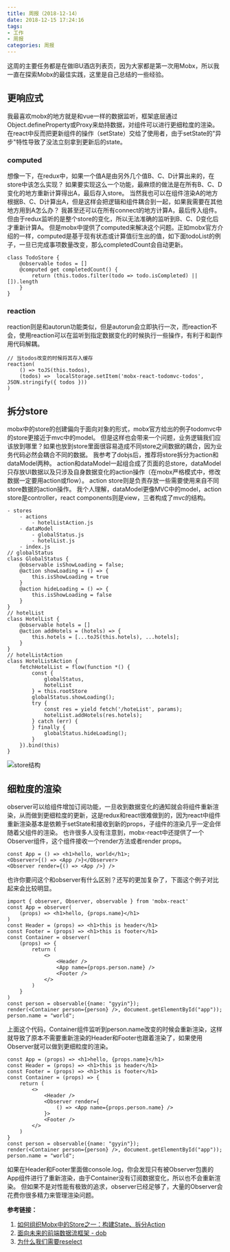 ```yaml
---
title: 周报（2018-12-14）
date: 2018-12-15 17:24:16
tags:
- 工作
- 周报
categories: 周报
---
```

这周的主要任务都是在做IBU酒店列表页，因为大家都是第一次用Mobx，所以我一直在探索Mobx的最佳实践，这里是自己总结的一些经验。

## 更响应式
我最喜欢mobx的地方就是和vue一样的数据监听，框架底层通过Object.defineProperty或Proxy来劫持数据，对组件可以进行更细粒度的渲染。在react中反而把更新组件的操作（setState）交给了使用者，由于setState的"异步"特性导致了没法立刻拿到更新后的state。
<!--more-->
### computed
想像一下，在redux中，如果一个值A是由另外几个值B、C、D计算出来的，在store中该怎么实现？
如果要实现这么一个功能，最麻烦的做法是在所有B、C、D变化的地方重新计算得出A，最后存入store。
当然我也可以在组件渲染A的地方根据B、C、D计算出A，但是这样会把逻辑和组件耦合到一起，如果我需要在其他地方用到A怎么办？
我甚至还可以在所有connect的地方计算A，最后传入组件。但由于redux监听的是整个store的变化，所以无法准确的监听到B、C、D变化后才重新计算A。
但是mobx中提供了computed来解决这个问题。正如mobx官方介绍的一样，computed是基于现有状态或计算值衍生出的值，如下面todoList的例子，一旦已完成事项数量改变，那么completedCount会自动更新。
```
class TodoStore {
    @observable todos = []
    @computed get completedCount() {
		return (this.todos.filter(todo => todo.isCompleted) || []).length
	}
}
```
### reaction
reaction则是和autorun功能类似，但是autorun会立即执行一次，而reaction不会，使用reaction可以在监听到指定数据变化的时候执行一些操作，有利于和副作用代码解耦。
```
// 当todos改变的时候将其存入缓存
reaction(
    () => toJS(this.todos),
    (todos) =>  localStorage.setItem('mobx-react-todomvc-todos', JSON.stringify({ todos }))
)
```
## 拆分store
mobx中的store的创建偏向于面向对象的形式，mobx官方给出的例子todomvc中的store更接近于mvc中的model。
但是这样也会带来一个问题，业务逻辑我们应该放到哪里？如果也放到store里面很容易造成不同store之间数据的耦合，因为业务代码必然会耦合不同的数据。
我参考了dobjs后，推荐将store拆分为action和dataModel两种。
action和dataModel一起组合成了页面的总store，dataModel只存放UI数据以及只涉及自身数据变化的action操作（在mobx严格模式中，修改数据一定要用action或flow）。
action store则是负责存放一些需要使用来自不同store数据的action操作。
我个人理解，dataModel更像MVC中的model，action store是controller，react components则是view，三者构成了mvc的结构。
```
- stores
    - actions
        - hotelListAction.js
    - dataModel
        - globalStatus.js
        - hotelList.js
    - index.js
// globalStatus
class GlobalStatus {
    @observable isShowLoading = false;
    @action showLoading = () => {
        this.isShowLoading = true
    }
    @action hideLoading = () => {
        this.isShowLoading = false
    }
}
// hotelList
class HotelList {
    @observable hotels = []
    @action addHotels = (hotels) => {
        this.hotels = [...toJS(this.hotels), ...hotels];
    }
}
// hotelListAction
class HotelListAction {
    fetchHotelList = flow(function *() {
        const {
            globalStatus,
            hotelList
        } = this.rootStore
        globalStatus.showLoading();
        try {
            const res = yield fetch('/hoteList', params);
            hotelList.addHotels(res.hotels);
        } catch (err) {
        } finally {
            globalStatus.hideLoading();
        }
    }).bind(this)
}
```
![store结构][1]
## 细粒度的渲染
observer可以给组件增加订阅功能，一旦收到数据变化的通知就会将组件重新渲染，从而做到更细粒度的更新，这是redux和react很难做到的，因为react中组件重新渲染基本是依赖于setState和接收到新的props，子组件的渲染几乎一定会伴随着父组件的渲染。
也许很多人没有注意到，mobx-react中还提供了一个Observer组件，这个组件接收一个render方法或者render props。
```
const App = () => <h1>hello, world</h1>;
<Observer>{() => <App />}</Observer>
<Observer render={() => <App />} />
```
也许你要问这个和observer有什么区别？还写的更加复杂了，下面这个例子对比起来会比较明显。
```
import { observer, Observer, observable } from 'mobx-react'
const App = observer(
    (props) => <h1>hello, {props.name}</h1>
)
const Header = (props) => <h1>this is header</h1>
const Footer = (props) => <h1>this is footer</h1>
const Container = observer(
    (props) => {
        return (
            <>
                <Header />
                <App name={props.person.name} />
                <Footer />
            </>
        )
    }
)
const person = observable({name: "gyyin"});
render(<Container person={person} />, document.getElementById("app"));
person.name = "world";
```
上面这个代码，Container组件监听到person.name改变的时候会重新渲染，这样就导致了原本不需要重新渲染的Header和Footer也跟着渲染了，如果使用Observer就可以做到更细粒度的渲染。
```
const App = (props) => <h1>hello, {props.name}</h1>
const Header = (props) => <h1>this is header</h1>
const Footer = (props) => <h1>this is footer</h1>
const Container = (props) => {
    return (
        <>
            <Header />
            <Observer render={
                () => <App name={props.person.name} />
            }>
            <Footer />
        </>
    )
}
const person = observable({name: "gyyin"});
render(<Container person={person} />, document.getElementById("app"));
person.name = "world";
```
如果在Header和Footer里面做console.log，你会发现只有被Observer包裹的App组件进行了重新渲染，由于Container没有订阅数据变化，所以也不会重新渲染。
但如果不是对性能有极致的追求，observer已经足够了，大量的Observer会花费你很多精力来管理渲染问题。

**参考链接：**
1. [如何组织Mobx中的Store之一：构建State、拆分Action][2]
2. [面向未来的前端数据流框架 - dob][3]
3. [为什么我们需要reselect][4]


  [1]: https://img.alicdn.com/tfs/TB1wm67mjihSKJjy0FiXXcuiFXa-601-435.png
  [2]: https://www.jianshu.com/p/1bb41b726324
  [3]: https://qianduan.group/posts/59fc26fbbc868873528cd556cd556
  [4]: https://segmentfault.com/a/1190000011936772